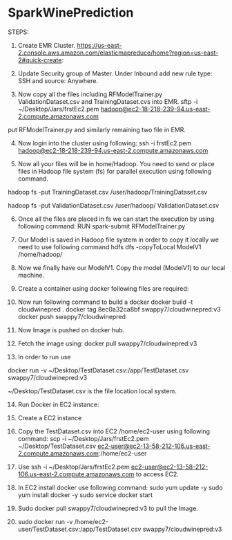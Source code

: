 # SparkWinePrediction
STEPS:

1.	Create EMR Cluster.
https://us-east-2.console.aws.amazon.com/elasticmapreduce/home?region=us-east-2#quick-create:

2.	Update Security group of Master.
Under Inbound add new rule type: SSH and source: Anywhere.

3.	Now copy all the files including RFModelTrainer.py ValidationDataset.csv and TrainingDataset.cvs into EMR.
sftp -i ~/Desktop/Jars/frstEc2.pem hadoop@ec2-18-218-239-94.us-east-2.compute.amazonaws.com

put RFModelTrainer.py and similarly remaining two file in EMR.

4.	Now login into the cluster using following:
ssh -i frstEc2.pem hadoop@ec2-18-218-239-94.us-east-2.compute.amazonaws.com

5.	Now all your files will be in home/Hadoop.
You need to send or place files in Hadoop file system (fs) for parallel execution using following command.

hadoop fs -put TrainingDataset.csv /user/hadoop/TrainingDataset.csv

hadoop fs -put ValidationDataset.csv
/user/hadoop/ ValidationDataset.csv

6.	Once all the files are placed in fs we can start the execution by using following command:
RUN spark-submit RFModelTrainer.py

7.	Our Model is saved in Hadoop file system in order to copy it locally we need to use following command
hdfs dfs -copyToLocal ModelV1 /home/hadoop/

8.	Now we finally have our ModelV1. Copy the model (ModelV1) to our local machine.

9.	Create a container using docker following files are required:

10.	Now run following command to build a docker
docker build -t cloudwinepred .
docker tag 8ec0a32ca8bf swappy7/cloudwinepred:v3
docker push swappy7/cloudwinepred

11.	Now Image is pushed on docker hub.

12.	Fetch the image using:
docker pull swappy7/cloudwinepred:v3

13.	In order to run use 

docker run -v ~/Desktop/TestDataset.csv:/app/TestDataset.csv swappy7/cloudwinepred:v3

~/Desktop/TestDataset.csv is the file location local system.

14.	Run Docker in EC2 instance:
  1.	Create a EC2 instance 

  2.	Copy the TestDataset.csv into EC2 /home/ec2-user using following command:
  scp -i ~/Desktop/Jars/frstEc2.pem ~/Desktop/TestDataset.csv ec2-user@ec2-13-58-212-106.us-east-2.compute.amazonaws.com:/home/ec2-user

  3.	Use ssh -i ~/Desktop/Jars/frstEc2.pem ec2-user@ec2-13-58-212-106.us-east-2.compute.amazonaws.com to access EC2.

  4.	In EC2 install docker use following command:
  sudo yum update -y
  sudo yum install docker -y
  sudo service docker start

  5.	Sudo docker pull swappy7/cloudwinepred:v3 to pull the Image.

  6.	sudo docker run -v /home/ec2-user/TestDataset.csv:/app/TestDataset.csv swappy7/cloudwinepred:v3
